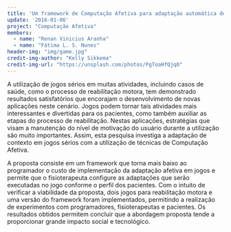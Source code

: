 ```yaml
---
title: 'Um framework de Computação Afetiva para adaptação automática de jogos sérios para reabilitação motora'
update: '2016-01-06'
project: "Computação Afetiva"
members:
  - name: "Renan Vinicius Aranha"
  - name: "Fátima L. S. Nunes"
header-img: "img/game.jpg"  
credit-img-author: "Kelly Sikkema"  
credit-img-url: "https://unsplash.com/photos/PgToaHfQjq0"  
---
```


A utilização de jogos sérios em muitas atividades, incluindo casos de saúde, como o processo de reabilitação motora, tem demonstrado resultados satisfatórios que encorajam o desenvolvimento de novas aplicações neste cenário. Jogos podem tornar tais atividades mais interessantes e divertidas para os pacientes, como também auxiliar as etapas do processo de reabilitação. Nestas aplicações, estratégias que visam a manutenção do nível de motivação do usuário durante a utilização são muito importantes. Assim, esta pesquisa investiga a adaptação de contexto em jogos sérios com a utilização de técnicas de Computação Afetiva. 

A proposta consiste em um framework que torna mais baixo ao programador o custo de implementação da adaptação afetiva em jogos e permite que o fisioterapeuta configure as adaptações que serão executadas no jogo conforme o perfil dos pacientes. Com o intuito de verificar a viabilidade da proposta, dois jogos para reabilitação motora e uma versão do framework foram implementados, permitindo a realização de experimentos com programadores, fisioterapeutas e pacientes. Os resultados obtidos permitem concluir que a abordagem proposta tende a proporcionar grande impacto social e tecnológico.
